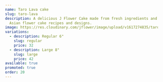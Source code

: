 ```yaml
---
name: Taro Lava cake
slug: taro-lava
description: A delicious J Flower Cake made from fresh ingredients and original
  Asian flower cake recipes and designs.
image: https://res.cloudinary.com/jflower/image/upload/v1617274835/taro-lava_w29lvk.jpg
variations:
  - description: Regular 6"
    slug: regular
    price: 32
  - description: Large 8"
    slug: large
    price: 42
available: true
promoted: true
order: 20
---
```

